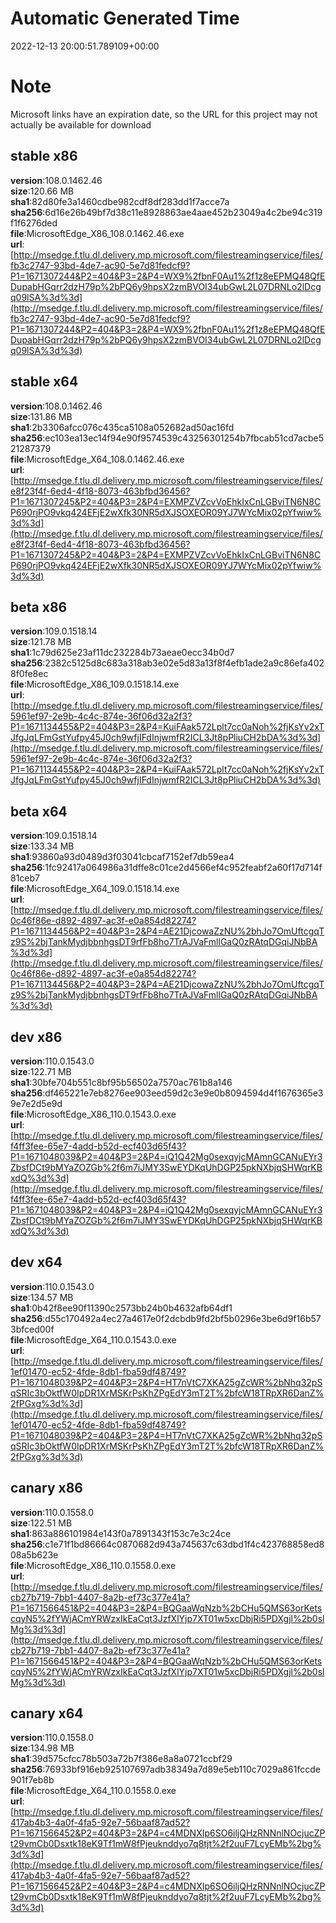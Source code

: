 # Automatic Generated Time
2022-12-13 20:00:51.789109+00:00

# Note
Microsoft links have an expiration date, so the URL for this project may not actually be available for download

## stable x86
**version**:108.0.1462.46  
**size**:120.66 MB  
**sha1**:82d80fe3a1460cdbe982cdf8df283dd1f7acce7a  
**sha256**:6d16e26b49bf7d38c11e8928863ae4aae452b23049a4c2be94c319f1f6276ded  
**file**:MicrosoftEdge_X86_108.0.1462.46.exe  
**url**:[http://msedge.f.tlu.dl.delivery.mp.microsoft.com/filestreamingservice/files/fb3c2747-93bd-4de7-ac90-5e7d81fedcf9?P1=1671307244&P2=404&P3=2&P4=WX9%2fbnF0Au1%2f1z8eEPMQ48QfEDupabHGqrr2dzH79p%2bPQ6y9hpsX2zmBVOI34ubGwL2L07DRNLo2lDcgq09lSA%3d%3d](http://msedge.f.tlu.dl.delivery.mp.microsoft.com/filestreamingservice/files/fb3c2747-93bd-4de7-ac90-5e7d81fedcf9?P1=1671307244&P2=404&P3=2&P4=WX9%2fbnF0Au1%2f1z8eEPMQ48QfEDupabHGqrr2dzH79p%2bPQ6y9hpsX2zmBVOI34ubGwL2L07DRNLo2lDcgq09lSA%3d%3d)  

## stable x64
**version**:108.0.1462.46  
**size**:131.86 MB  
**sha1**:2b3306afcc076c435ca5108a052682ad50ac16fd  
**sha256**:ec103ea13ec14f94e90f9574539c43256301254b7fbcab51cd7acbe521287379  
**file**:MicrosoftEdge_X64_108.0.1462.46.exe  
**url**:[http://msedge.f.tlu.dl.delivery.mp.microsoft.com/filestreamingservice/files/e8f23f4f-6ed4-4f18-8073-463bfbd36456?P1=1671307245&P2=404&P3=2&P4=EXMPZVZcvVoEhkIxCnLGBviTN6N8CP690rjPO9vkq424EFjE2wXfk30NR5dXJSOXEOR09YJ7WYcMix02pYfwiw%3d%3d](http://msedge.f.tlu.dl.delivery.mp.microsoft.com/filestreamingservice/files/e8f23f4f-6ed4-4f18-8073-463bfbd36456?P1=1671307245&P2=404&P3=2&P4=EXMPZVZcvVoEhkIxCnLGBviTN6N8CP690rjPO9vkq424EFjE2wXfk30NR5dXJSOXEOR09YJ7WYcMix02pYfwiw%3d%3d)  

## beta x86
**version**:109.0.1518.14  
**size**:121.78 MB  
**sha1**:1c79d625e23af11dc232284b73aeae0ecc34b0d7  
**sha256**:2382c5125d8c683a318ab3e02e5d83a13f8f4efb1ade2a9c86efa4028f0fe8ec  
**file**:MicrosoftEdge_X86_109.0.1518.14.exe  
**url**:[http://msedge.f.tlu.dl.delivery.mp.microsoft.com/filestreamingservice/files/5961ef97-2e9b-4c4c-874e-36f06d32a2f3?P1=1671134455&P2=404&P3=2&P4=KuiFAak572Lplt7cc0aNoh%2fjKsYv2xTJfgJqLFmGstYufpy45J0ch9wfjIFdInjwmfR2ICL3Jt8pPliuCH2bDA%3d%3d](http://msedge.f.tlu.dl.delivery.mp.microsoft.com/filestreamingservice/files/5961ef97-2e9b-4c4c-874e-36f06d32a2f3?P1=1671134455&P2=404&P3=2&P4=KuiFAak572Lplt7cc0aNoh%2fjKsYv2xTJfgJqLFmGstYufpy45J0ch9wfjIFdInjwmfR2ICL3Jt8pPliuCH2bDA%3d%3d)  

## beta x64
**version**:109.0.1518.14  
**size**:133.34 MB  
**sha1**:93860a93d0489d3f03041cbcaf7152ef7db59ea4  
**sha256**:1fc92417a064986a31dffe8c01ce2d4566ef4c952feabf2a60f17d714f81ceb7  
**file**:MicrosoftEdge_X64_109.0.1518.14.exe  
**url**:[http://msedge.f.tlu.dl.delivery.mp.microsoft.com/filestreamingservice/files/0c46f86e-d892-4897-ac3f-e0a854d82274?P1=1671134456&P2=404&P3=2&P4=AE21DjcowaZzNU%2bhJo7OmUftcgqTz9S%2bjTankMydjbbnhgsDT9rfFb8ho7TrAJVaFmllGaQ0zRAtqDGqiJNbBA%3d%3d](http://msedge.f.tlu.dl.delivery.mp.microsoft.com/filestreamingservice/files/0c46f86e-d892-4897-ac3f-e0a854d82274?P1=1671134456&P2=404&P3=2&P4=AE21DjcowaZzNU%2bhJo7OmUftcgqTz9S%2bjTankMydjbbnhgsDT9rfFb8ho7TrAJVaFmllGaQ0zRAtqDGqiJNbBA%3d%3d)  

## dev x86
**version**:110.0.1543.0  
**size**:122.71 MB  
**sha1**:30bfe704b551c8bf95b56502a7570ac761b8a146  
**sha256**:df465221e7eb8276ee903eed59d2c3e9e0b8094594d4f1676365e39e7e2d5e9d  
**file**:MicrosoftEdge_X86_110.0.1543.0.exe  
**url**:[http://msedge.f.tlu.dl.delivery.mp.microsoft.com/filestreamingservice/files/f4ff3fee-65e7-4add-b52d-ecf403d65f43?P1=1671048039&P2=404&P3=2&P4=iQ1Q42Mg0sexqyjcMAmnGCANuEYr3ZbsfDCt9bMYaZOZGb%2f6m7iJMY3SwEYDKqUhDGP25pkNXbjqSHWqrKBxdQ%3d%3d](http://msedge.f.tlu.dl.delivery.mp.microsoft.com/filestreamingservice/files/f4ff3fee-65e7-4add-b52d-ecf403d65f43?P1=1671048039&P2=404&P3=2&P4=iQ1Q42Mg0sexqyjcMAmnGCANuEYr3ZbsfDCt9bMYaZOZGb%2f6m7iJMY3SwEYDKqUhDGP25pkNXbjqSHWqrKBxdQ%3d%3d)  

## dev x64
**version**:110.0.1543.0  
**size**:134.57 MB  
**sha1**:0b42f8ee90f11390c2573bb24b0b4632afb64df1  
**sha256**:d55c170492a4ec27a4617e0f2dcbdb9fd2bf5b0296e3be6d9f16b573bfced00f  
**file**:MicrosoftEdge_X64_110.0.1543.0.exe  
**url**:[http://msedge.f.tlu.dl.delivery.mp.microsoft.com/filestreamingservice/files/1ef01470-ec52-4fde-8db1-fba59df48749?P1=1671048039&P2=404&P3=2&P4=HT7nVtC7XKA25gZcWR%2bNhq32pSqSRIc3bOktfW0IpDR1XrMSKrPsKhZPgEdY3mT2T%2bfcW18TRpXR6DanZ%2fPGxg%3d%3d](http://msedge.f.tlu.dl.delivery.mp.microsoft.com/filestreamingservice/files/1ef01470-ec52-4fde-8db1-fba59df48749?P1=1671048039&P2=404&P3=2&P4=HT7nVtC7XKA25gZcWR%2bNhq32pSqSRIc3bOktfW0IpDR1XrMSKrPsKhZPgEdY3mT2T%2bfcW18TRpXR6DanZ%2fPGxg%3d%3d)  

## canary x86
**version**:110.0.1558.0  
**size**:122.51 MB  
**sha1**:863a886101984e143f0a7891343f153c7e3c24ce  
**sha256**:c1e71f1bd86664c0870682d943a745637c63dbd1f4c423768858ed808a5b623e  
**file**:MicrosoftEdge_X86_110.0.1558.0.exe  
**url**:[http://msedge.f.tlu.dl.delivery.mp.microsoft.com/filestreamingservice/files/cb27b719-7bb1-4407-8a2b-ef73c377e41a?P1=1671566451&P2=404&P3=2&P4=BQGaaWqNzb%2bCHu5QMS63orKetscqyN5%2fYWjACmYRWzxIkEaCqt3JzfXlYjp7XT01w5xcDbjRi5PDXgjl%2b0slMg%3d%3d](http://msedge.f.tlu.dl.delivery.mp.microsoft.com/filestreamingservice/files/cb27b719-7bb1-4407-8a2b-ef73c377e41a?P1=1671566451&P2=404&P3=2&P4=BQGaaWqNzb%2bCHu5QMS63orKetscqyN5%2fYWjACmYRWzxIkEaCqt3JzfXlYjp7XT01w5xcDbjRi5PDXgjl%2b0slMg%3d%3d)  

## canary x64
**version**:110.0.1558.0  
**size**:134.98 MB  
**sha1**:39d575cfcc78b503a72b7f386e8a8a0721ccbf29  
**sha256**:76933bf916eb925107697adb38349a7d89e5eb110c7029a861fccde901f7eb8b  
**file**:MicrosoftEdge_X64_110.0.1558.0.exe  
**url**:[http://msedge.f.tlu.dl.delivery.mp.microsoft.com/filestreamingservice/files/417ab4b3-4a0f-4fa5-92e7-56baaf87ad52?P1=1671566452&P2=404&P3=2&P4=c4MDNXIp6SO6iljQHzRNNnlNOcjucZPt29vmCb0Dsxtk18eK9Tf1mW8fPjeuknddyo7q8tjt%2f2uuF7LcyEMb%2bg%3d%3d](http://msedge.f.tlu.dl.delivery.mp.microsoft.com/filestreamingservice/files/417ab4b3-4a0f-4fa5-92e7-56baaf87ad52?P1=1671566452&P2=404&P3=2&P4=c4MDNXIp6SO6iljQHzRNNnlNOcjucZPt29vmCb0Dsxtk18eK9Tf1mW8fPjeuknddyo7q8tjt%2f2uuF7LcyEMb%2bg%3d%3d)  

